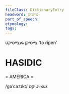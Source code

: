 ```yaml
---
fileClass: DictionaryEntry
headword: צײַטיקן
part_of_speech: 
etymology: 
tags: 
---
```

צײַטיקן
געצײַטיקט
'to ripen'

HASIDIC
=======
= AMERICA = 

/gəˈcaːtɪkt/ געצײַטיקט